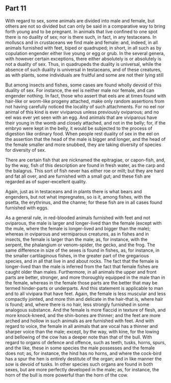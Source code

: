 ## Part 11

With regard to sex, some animals are divided into male and female, but others are not so divided but can only be said in a comparative way to bring forth young and to be pregnant.
In animals that live confined to one spot there is no duality of sex; nor is there such, in fact, in any testaceans.
In molluscs and in crustaceans we find male and female: and, indeed, in all animals furnished with feet, biped or quadruped; in short, in all such as by copulation engender either live young or egg or grub.
In the several genera, with however certain exceptions, there either absolutely is or absolutely is not a duality of sex.
Thus, in quadrupeds the duality is universal, while the absence of such duality is universal in testaceans, and of these creatures, as with plants, some individuals are fruitful and some are not their lying still

But among insects and fishes, some cases are found wholly devoid of this duality of sex.
For instance, the eel is neither male nor female, and can engender nothing.
In fact, those who assert that eels are at times found with hair-like or worm-like progeny attached, make only random assertions from not having carefully noticed the locality of such attachments.
For no eel nor animal of this kind is ever viviparous unless previously oviparous; and no eel was ever yet seen with an egg.
And animals that are viviparous have their young in the womb and closely attached, and not in the belly; for, if the embryo were kept in the belly, it would be subjected to the process of digestion like ordinary food.
When people rest duality of sex in the eel on the assertion that the head of the male is bigger and longer, and the head of the female smaller and more snubbed, they are taking diversity of species for diversity of sex.

There are certain fish that are nicknamed the epitragiae, or capon-fish, and, by the way, fish of this description are found in fresh water, as the carp and the balagrus.
This sort of fish never has either roe or milt; but they are hard and fat all over, and are furnished with a small gut; and these fish are regarded as of super-excellent quality.

Again, just as in testaceans and in plants there is what bears and engenders, but not what impregnates, so is it, among fishes, with the psetta, the erythrinus, and the channe; for these fish are in all cases found furnished with eggs.

As a general rule, in red-blooded animals furnished with feet and not oviparous, the male is larger and longer-lived than the female (except with the mule, where the female is longer-lived and bigger than the male); whereas in oviparous and vermiparous creatures, as in fishes and in insects, the female is larger than the male; as, for instance, with the serpent, the phalangium or venom-spider, the gecko, and the frog.
The same difference in size of the sexes is found in fishes, as, for instance, in the smaller cartilaginous fishes, in the greater part of the gregarious species, and in all that live in and about rocks.
The fact that the female is longer-lived than the male is inferred from the fact that female fishes are caught older than males.
Furthermore, in all animals the upper and front parts are better, stronger, and more thoroughly equipped in the male than in the female, whereas in the female those parts are the better that may be termed hinder-parts or underparts.
And this statement is applicable to man and to all vivipara that have feet.
Again, the female is less muscular and less compactly jointed, and more thin and delicate in the hair-that is, where hair is found; and, where there is no hair, less strongly furnished in some analogous substance.
And the female is more flaccid in texture of flesh, and more knock-kneed, and the shin-bones are thinner; and the feet are more arched and hollow in such animals as are furnished with feet.
And with regard to voice, the female in all animals that are vocal has a thinner and sharper voice than the male; except, by the way, with kine, for the lowing and bellowing of the cow has a deeper note than that of the bull.
With regard to organs of defence and offence, such as teeth, tusks, horns, spurs, and the like, these in some species the male possesses and the female does not; as, for instance, the hind has no horns, and where the cock-bird has a spur the hen is entirely destitute of the organ; and in like manner the sow is devoid of tusks.
In other species such organs are found in both sexes, but are more perfectly developed in the male; as, for instance, the horn of the bull is more powerful than the horn of the cow.

